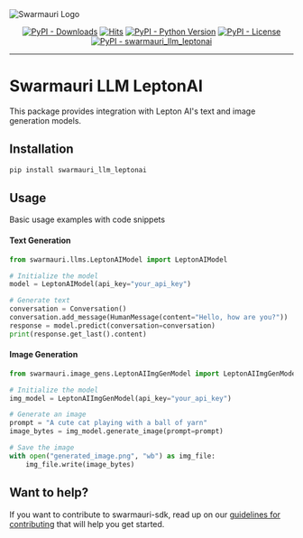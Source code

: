 
<picture>
  <source media="(prefers-color-scheme: dark)"  srcset="https://res.cloudinary.com/dryedzrlo/image/upload/v1757724629/swarmauri_brand_frag_light_mg8cmd.png">
  <source media="(prefers-color-scheme: light)" srcset="https://res.cloudinary.com/dryedzrlo/image/upload/v1757724629/swarmauri_brand_frag_dark_tzjuja.png">
  <!-- Fallback below (see #2) -->
  <img alt="Swarmauri Logo" src="https://res.cloudinary.com/dryedzrlo/image/upload/v1757724629/swarmauri_brand_frag_dark_tzjuja.png">
</picture>

<p align="center">
    <a href="https://pypi.org/project/swarmauri_llm_leptonai/">
        <img src="https://img.shields.io/pypi/dm/swarmauri_llm_leptonai" alt="PyPI - Downloads"/></a>
    <a href="https://hits.sh/github.com/swarmauri/swarmauri-sdk/tree/master/pkgs/community/swarmauri_llm_leptonai/">
        <img alt="Hits" src="https://hits.sh/github.com/swarmauri/swarmauri-sdk/tree/master/pkgs/community/swarmauri_llm_leptonai.svg"/></a>
    <a href="https://pypi.org/project/swarmauri_llm_leptonai/">
        <img src="https://img.shields.io/pypi/pyversions/swarmauri_llm_leptonai" alt="PyPI - Python Version"/></a>
    <a href="https://pypi.org/project/swarmauri_llm_leptonai/">
        <img src="https://img.shields.io/pypi/l/swarmauri_llm_leptonai" alt="PyPI - License"/></a>
    <a href="https://pypi.org/project/swarmauri_llm_leptonai/">
        <img src="https://img.shields.io/pypi/v/swarmauri_llm_leptonai?label=swarmauri_llm_leptonai&color=green" alt="PyPI - swarmauri_llm_leptonai"/></a>
</p>

---

# Swarmauri LLM LeptonAI

This package provides integration with Lepton AI's text and image generation models.

## Installation

```bash
pip install swarmauri_llm_leptonai
```

## Usage
Basic usage examples with code snippets

#### Text Generation
```python
from swarmauri.llms.LeptonAIModel import LeptonAIModel

# Initialize the model
model = LeptonAIModel(api_key="your_api_key")

# Generate text
conversation = Conversation()
conversation.add_message(HumanMessage(content="Hello, how are you?"))
response = model.predict(conversation=conversation)
print(response.get_last().content)
```


#### Image Generation
```python
from swarmauri.image_gens.LeptonAIImgGenModel import LeptonAIImgGenModel

# Initialize the model
img_model = LeptonAIImgGenModel(api_key="your_api_key")

# Generate an image
prompt = "A cute cat playing with a ball of yarn"
image_bytes = img_model.generate_image(prompt=prompt)

# Save the image
with open("generated_image.png", "wb") as img_file:
    img_file.write(image_bytes)
```
## Want to help?

If you want to contribute to swarmauri-sdk, read up on our [guidelines for contributing](https://github.com/swarmauri/swarmauri-sdk/blob/master/contributing.md) that will help you get started.
